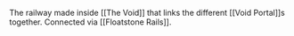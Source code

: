 The railway made inside [[The Void]] that links the different [[Void Portal]]s together. Connected via [[Floatstone Rails]].
